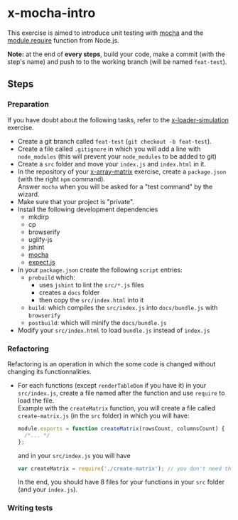 # x-mocha-intro

This exercise is aimed to introduce unit testing with [mocha](https://mochajs.org/) and the [module.require](http://devdocs.io/node~6_lts/modules#modules_module_require_id) function from Node.js.

__Note:__ at the end of __every steps__, build your code, make a commit (with the step's name) and push to to the working branch (will be named `feat-test`).

## Steps

### Preparation

If you have doubt about the following tasks, refer to the [x-loader-simulation](https://github.com/zeropaper/x-loader-simulation) exercise.

- Create a git branch called `feat-test` (`git checkout -b feat-test`).
- Create a file called `.gitignore` in which you will add a line with `node_modules` (this will prevent your `node_modules` to be added to git)
- Create a `src` folder and move your `index.js` and `index.html` in it.
- In the repository of your [x-array-matrix](https://github.com/zeropaper/x-array-matrix) exercise, create a `package.json` (with the right `npm` command).  
  Answer `mocha` when you will be asked for a "test command" by the wizard.
- Make sure that your project is "private".
- Install the following development dependencies
  - mkdirp
  - cp
  - browserify
  - uglify-js
  - jshint
  - [mocha](https://www.npmjs.com/package/mocha)
  - [expect.js](https://www.npmjs.com/package/expect.js)
- In your `package.json` create the following `script` entries:
  - `prebuild` which:
    - uses `jshint` to lint the `src/*.js` files
    - creates a `docs` folder
    - then copy the `src/index.html` into it
  - `build`: which compiles the `src/index.js` into `docs/bundle.js` with `browserify`
  - `postbuild`: which will minify the `docs/bundle.js`
- Modify your `src/index.html` to load `bundle.js` instead of `index.js`

### Refactoring

Refactoring is an operation in which the some code is changed without changing its functionnalities.

- For each functions (except `renderTableDom` if you have it) in your `src/index.js`, create a file named after the function and use `require` to load the file.  
  Example with the `createMatrix` function, you will create a file called `create-matrix.js` (in the `src` folder) in which you will have:
  
  ````js
  module.exports = function createMatrix(rowsCount, columnsCount) {
    /*... */
  };
  ````
  
  and in your `src/index.js` you will have
    
  ````js
  var createMatrix = require('./create-matrix'); // you don't need the '.js' here
  ````
  In the end, you should have 8 files for your functions in your `src` folder (and your `index.js`).

### Writing tests

